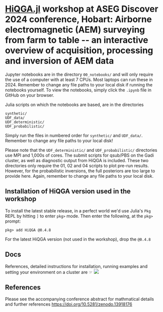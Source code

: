 # [HiQGA.jl](https://github.com/GeoscienceAustralia/HiQGA.jl) workshop at ASEG Discover 2024 conference, Hobart: Airborne electromagnetic (AEM) surveying from farm to table -- an interactive overview of acquisition, processing and inversion of AEM data

Jupyter notebooks are in the directory `00_notebooks/` and will only require the use of a computer with at least 7 CPUs. Most laptops can run these in 2024. Remember to change any file paths to your local disk if running the notebooks yourself. To view the notebooks, simply click the `.ipynb` file in GitHub on your browser.

Julia scripts on which the notebooks are based, are in the directories

```
synthetic/  
UDF_data/  
UDF_deterministic/  
UDF_probabilistic/  
```

Simply run the files in numbered order for `synthetic/` and `UDF_data/`. Remember to change any file paths to your local disk!

Please note that the `UDF_deterministic/` and `UDF_probabilistic/` directories use MPI and 1,000s of cores. The submit scripts for qsub/PBS on the Gadi cluster, as well as diagnostic output from HiQGA is included. These two directories only require the 01, 02 and 04 scripts to plot pre-run results. However, for the probabilistic inversions, the full posteriors are too large to provide here. Again, remember to change any file paths to your local disk.

## Installation of HiQGA version used in the workshop
To install the latest stable release, in a perfect world we'd use Julia's `Pkg` REPL by hitting `]` to enter `pkg>` mode. Then enter the following, at the `pkg>` prompt:
```
pkg> add HiQGA @0.4.8
```
For the latest HiQGA version (not used in the workshop), drop the `@0.4.8`

## Docs
References, detailed instructions for installation, running examples and setting your environment on a cluster are ☞ [<img src="https://img.shields.io/badge/docs-stable-steelblue.svg">](https://geoscienceaustralia.github.io/HiQGA.jl/)

## References
Please see the accompanying conference abstract for mathmatical details and further references
https://doi.org/10.5281/zenodo.13918176




